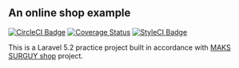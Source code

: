 ## An online shop example
[![CircleCI Badge](https://circleci.com/gh/andela-sachungo/shop.svg?style=shield&circle-token=e43821975ef81772eaee57f5e31e8f52192d2460)](https://circleci.com/gh/andela-sachungo/shop)
[![Coverage Status](https://coveralls.io/repos/github/andela-sachungo/shop/badge.svg?branch=master)](https://coveralls.io/github/andela-sachungo/shop?branch=master)
[![StyleCI Badge](https://styleci.io/repos/50035179/shield)](https://styleci.io/repos/50035179)

This is a Laravel 5.2 practice project built in accordance with [MAKS SURGUY shop](http://maxoffsky.com/code-blog/laravel-shop-tutorial-1-building-a-review-system/) project.
